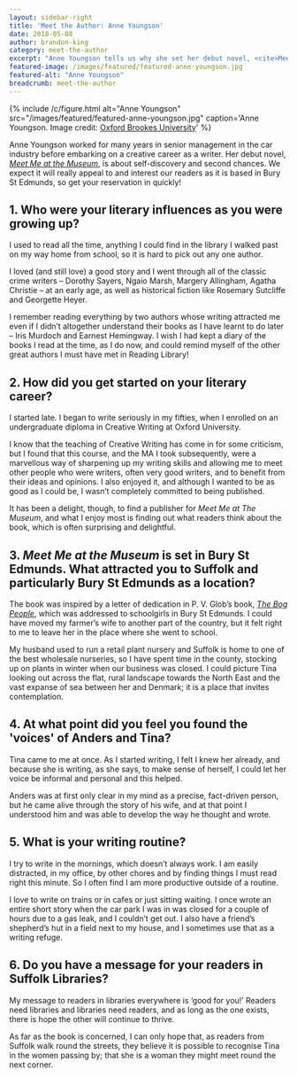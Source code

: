 ```yaml
---
layout: sidebar-right
title: 'Meet the Author: Anne Youngson'
date: 2018-05-08
author: brandon-king
category: meet-the-author
excerpt: "Anne Youngson tells us why she set her debut novel, <cite>Meet Me at the Museum</cite>, in Bury St Edmunds."
featured-image: /images/featured/featured-anne-youngson.jpg
featured-alt: "Anne Youngson"
breadcrumb: meet-the-author
---
```


{% include /c/figure.html alt="Anne Youngson" src="/images/featured/featured-anne-youngson.jpg" caption='Anne Youngson. Image credit: <a href="https://www.brookes.ac.uk/students/research-degrees-team/current-students/graduate-college/student-profiles/faculty-of-hss/anne-youngson/">Oxford Brookes University</a>' %}

Anne Youngson worked for many years in senior management in the car industry before embarking on a creative career as a writer. Her debut novel, [<cite>Meet Me at the Museum</cite>](https://suffolk.spydus.co.uk/cgi-bin/spydus.exe/ENQ/OPAC/BIBENQ?BRN=2366356), is about self-discovery and second chances. We expect it will really appeal to and interest our readers as it is based in Bury St Edmunds, so get your reservation in quickly!

## 1. Who were your literary influences as you were growing up?

I used to read all the time, anything I could find in the library I walked past on my way home from school, so it is hard to pick out any one author.

I loved (and still love) a good story and I went through all of the classic crime writers – Dorothy Sayers, Ngaio Marsh, Margery Allingham, Agatha Christie – at an early age, as well as historical fiction like Rosemary Sutcliffe and Georgette Heyer.

I remember reading everything by two authors whose writing attracted me even if I didn’t altogether understand their books as I have learnt to do later – Iris Murdoch and Earnest Hemingway. I wish I had kept a diary of the books I read at the time, as I do now, and could remind myself of the other great authors I must have met in Reading Library!

## 2. How did you get started on your literary career?

I started late. I began to write seriously in my fifties, when I enrolled on an undergraduate diploma in Creative Writing at Oxford University.

I know that the teaching of Creative Writing has come in for some criticism, but I found that this course, and the MA I took subsequently, were a marvellous way of sharpening up my writing skills and allowing me to meet other people who were writers, often very good writers, and to benefit from their ideas and opinions. I also enjoyed it, and although I wanted to be as good as I could be, I wasn’t completely committed to being published.

It has been a delight, though, to find a publisher for <cite>Meet Me at The Museum</cite>, and what I enjoy most is finding out what readers think about the book, which is often surprising and delightful.

## 3. <cite>Meet Me at the Museum</cite> is set in Bury St Edmunds. What attracted you to Suffolk and particularly Bury St Edmunds as a location?

The book was inspired by a letter of dedication in P. V. Glob’s book, [<cite>The Bog People</cite>](https://suffolk.spydus.co.uk/cgi-bin/spydus.exe/ENQ/OPAC/BIBENQ?BRN=154640), which was addressed to schoolgirls in Bury St Edmunds. I could have moved my farmer’s wife to another part of the country, but it felt right to me to leave her in the place where she went to school.

My husband used to run a retail plant nursery and Suffolk is home to one of the best wholesale nurseries, so I have spent time in the county, stocking up on plants in winter when our business was closed. I could picture Tina looking out across the flat, rural landscape towards the North East and the vast expanse of sea between her and Denmark; it is a place that invites contemplation.

## 4. At what point did you feel you found the 'voices' of Anders and Tina?

Tina came to me at once. As I started writing, I felt I knew her already, and because she is writing, as she says, to make sense of herself, I could let her voice be informal and personal and this helped.

Anders was at first only clear in my mind as a precise, fact-driven person, but he came alive through the story of his wife, and at that point I understood him and was able to develop the way he thought and wrote.

## 5. What is your writing routine?

I try to write in the mornings, which doesn’t always work. I am easily distracted, in my office, by other chores and by finding things I must read right this minute. So I often find I am more productive outside of a routine.

I love to write on trains or in cafes or just sitting waiting. I once wrote an entire short story when the car park I was in was closed for a couple of hours due to a gas leak, and I couldn’t get out. I also have a friend’s shepherd’s hut in a field next to my house, and I sometimes use that as a writing refuge.

## 6. Do you have a message for your readers in Suffolk Libraries?

My message to readers in libraries everywhere is ‘good for you!’ Readers need libraries and libraries need readers, and as long as the one exists, there is hope the other will continue to thrive.

As far as the book is concerned, I can only hope that, as readers from Suffolk walk round the streets, they believe it is possible to recognise Tina in the women passing by; that she is a woman they might meet round the next corner.
